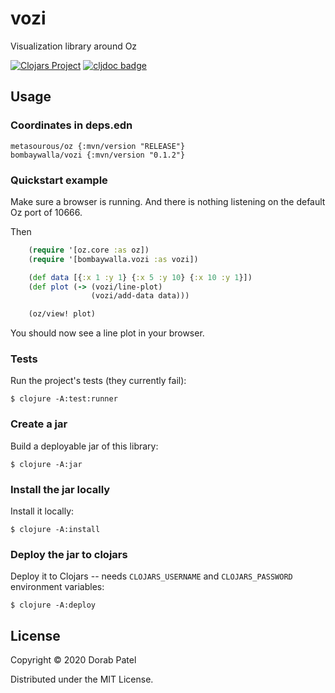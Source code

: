 # vozi

Visualization library around Oz

[![Clojars Project](https://img.shields.io/clojars/v/bombaywalla/vozi.svg)](https://clojars.org/bombaywalla/vozi)
[![cljdoc badge](https://cljdoc.org/badge/bombaywalla/vozi)](https://cljdoc.org/d/bombaywalla/vozi/CURRENT)

## Usage

### Coordinates in deps.edn

	metasourous/oz {:mvn/version "RELEASE"}
	bombaywalla/vozi {:mvn/version "0.1.2"}

### Quickstart example

Make sure a browser is running. And there is nothing listening on the
default Oz port of 10666.

Then

```clojure
	(require '[oz.core :as oz])
	(require '[bombaywalla.vozi :as vozi])

	(def data [{:x 1 :y 1} {:x 5 :y 10} {:x 10 :y 1}])
	(def plot (-> (vozi/line-plot)
	              (vozi/add-data data)))

	(oz/view! plot)
```

You should now see a line plot in your browser.

### Tests

Run the project's tests (they currently fail):

    $ clojure -A:test:runner

### Create a jar

Build a deployable jar of this library:

    $ clojure -A:jar

### Install the jar locally

Install it locally:

    $ clojure -A:install

### Deploy the jar to clojars

Deploy it to Clojars -- needs `CLOJARS_USERNAME` and `CLOJARS_PASSWORD` environment variables:

    $ clojure -A:deploy

## License

Copyright © 2020 Dorab Patel

Distributed under the MIT License.
